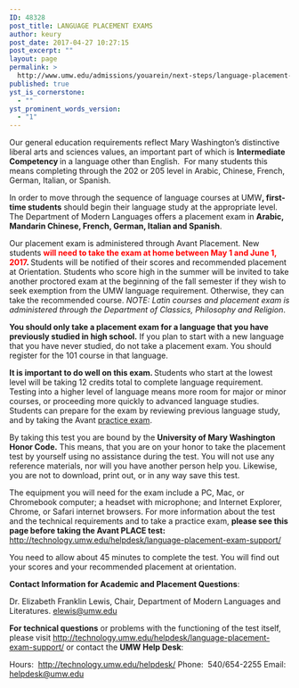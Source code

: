 ```yaml
---
ID: 48328
post_title: LANGUAGE PLACEMENT EXAMS
author: keury
post_date: 2017-04-27 10:27:15
post_excerpt: ""
layout: page
permalink: >
  http://www.umw.edu/admissions/youarein/next-steps/language-placement-exams/
published: true
yst_is_cornerstone:
  - ""
yst_prominent_words_version:
  - "1"
---
```

Our general education requirements reflect Mary Washington’s distinctive liberal arts and sciences values, an important part of which is <strong>Intermediate Competency </strong>in a language other than English.  For many students this means completing through the 202 or 205 level in Arabic, Chinese, French, German, Italian, or Spanish.

In order to move through the sequence of language courses at UMW<strong>, first-time students</strong> should begin their language study at the appropriate level. The Department of Modern Languages offers a placement exam in <strong>Arabic, Mandarin Chinese, French, German, Italian and Spanish</strong>.

Our placement exam is administered through Avant Placement. New students <strong><span style="color: #ff0000">will need to take the exam at home between May 1 and June 1, 2017</span>. </strong>Students will be notified of their scores and recommended placement at Orientation. Students who score high in the summer will be invited to take another proctored exam at the beginning of the fall semester if they wish to seek exemption from the UMW language requirement. Otherwise, they can take the recommended course. <em>NOTE: Latin courses and placement exam is administered through the Department of Classics, Philosophy and Religion</em>.

<strong>You should only take a placement exam for a language that you have previously studied in high school.</strong> If you plan to start with a new language that you have never studied, do not take a placement exam. You should register for the 101 course in that language.

<strong>It is important to do well on this exam. </strong>Students who start at the lowest level will be taking 12 credits total to complete language requirement. Testing into a higher level of language means more room for major or minor courses, or proceeding more quickly to advanced language studies. Students can prepare for the exam by reviewing previous language study, and by taking the Avant <a href="http://technology.umw.edu/helpdesk/language-placement-exam-support/">practice exam</a>.

By taking this test you are bound by the <strong>University of Mary Washington Honor Code.</strong> This means, that you are on your honor to take the placement test by yourself using no assistance during the test. You will not use any reference materials, nor will you have another person help you. Likewise, you are not to download, print out, or in any way save this test.

The equipment you will need for the exam include a PC, Mac, or Chromebook computer; a headset with microphone; and Internet Explorer, Chrome, or Safari internet browsers. For more information about the test and the technical requirements and to take a practice exam, <strong>please see this page before taking the Avant PLACE test: </strong><a href="http://technology.umw.edu/helpdesk/language-placement-exam-support/">http://technology.umw.edu/helpdesk/language-placement-exam-support/</a>

You need to allow about 45 minutes to complete the test. You will find out your scores and your recommended placement at orientation.

<strong>Contact Information for Academic and Placement Questions</strong>:

Dr. Elizabeth Franklin Lewis, Chair, Department of Modern Languages and Literatures.
<a href="mailto:elewis@umw.edu">elewis@umw.edu</a>

<strong>For technical questions</strong> or problems with the functioning of the test itself, please visit <a href="http://technology.umw.edu/helpdesk/language-placement-exam-support/">http://technology.umw.edu/helpdesk/language-placement-exam-support/</a> or contact the <strong>UMW Help Desk</strong>:

Hours:  <a href="http://technology.umw.edu/helpdesk/">http://technology.umw.edu/helpdesk/</a>
Phone:  540/654-2255
Email:  <a href="mailto:helpdesk@umw.edu">helpdesk@umw.edu</a>